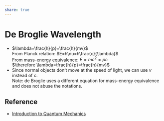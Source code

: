 ```yaml
---  
share: true  
---  
```

# De Broglie Wavelength  
  
- $\lambda=\frac{h}{p}=\frac{h}{mv}$    
  From Planck relation: $E=h\nu=h\frac{c}{\lambda}$    
  From mass-energy equivalence: $E=mc^2=pc$    
  $\therefore \lambda=\frac{h}{p}=\frac{h}{mv}$  
- Since normal objects don’t move at the speed of light, we can use $v$ instead of $c$.    
  Note: de Broglie uses a different equation for mass-energy equivalence and does not abuse the notations.  
  
## Reference  
  
- [Introduction to Quantum Mechanics](Introduction%20to%20Quantum%20Mechanics.md#)  

